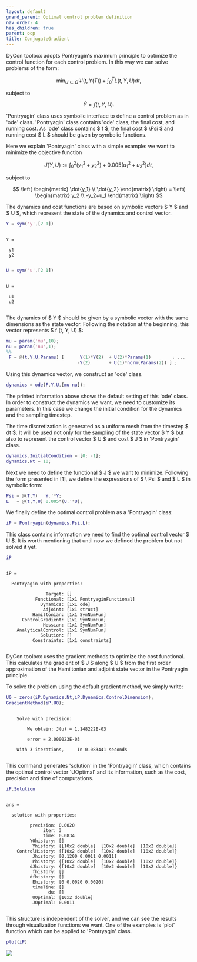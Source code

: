 ```yaml
---
layout: default
grand_parent: Optimal control problem definition
nav_order: 4
has_children: true
parent: ocp
title: ConjugateGradient
---
```


DyCon toolbox adopts Pontryagin's maximum principle to optimize the control function for each control problem. In this way we can solve problems of the form:


$$ \min_{U \in \Omega } \Psi(t,Y(T)) + \int_0^T L(t,Y,U) dt, $$


subject to


$$ \dot{Y} = f(t,Y,U). $$


'Pontryagin' class uses symbolic interface to define a control problem as in 'ode' class. 'Pontryagin' class contains 'ode' class, the final cost, and running cost. As 'ode' class contains $ f $, the final cost $ \Psi $ and running cost $ L $ should be given by symbolic functions.


Here we explain 'Pontryagin' class with a simple example: we want to minimize the objective function


$$ J (Y,U) := \int_0^2 (y_1^2 + y_2^2) + 0.005(u_1^2 + u_2^2) dt, $$


subject to


$$ \left( \begin{matrix}       \dot{y_1} \\       \dot{y_2}     \end{matrix} \right)    =     \left( \begin{matrix}               y_2     \\               -y_2+u_1      \end{matrix} \right) $$


The dynamics and cost functions are based on symbolic vectors $ Y $ and $ U $, which represent the state of the dynamics and control vector.

```matlab
Y = sym('y',[2 1])
```


```
 
Y =
 
 y1
 y2
 

```

```matlab
U = sym('u',[2 1])
```


```
 
U =
 
 u1
 u2
 

```


The dynamics of $ Y $ should be given by a symbolic vector with the same dimensions as the state vector. Following the notation at the beginning, this vector represents $ f (t, Y, U) $:

```matlab
mu = param('mu',10);
nu = param('nu',1);
%%
 F = @(t,Y,U,Params) [      Y(1)*Y(2)  + U(2)*Params(1)        ; ...
                           -Y(2)       + U(1)*norm(Params(2)) ] ;
```


Using this dynamics vector, we construct an 'ode' class.

```matlab
dynamics = ode(F,Y,U,[mu nu]);
```


The printed information above shows the default setting of this 'ode' class. In order to construct the dynamics we want, we need to customize its parameters. In this case we change the initial condition for the dynamics and the sampling timestep.


The time discretization is generated as a uniform mesh from the timestep $ dt $. It will be used not only for the sampling of the state vector $ Y $ but also to represent the control vector $ U $ and cost $ J $ in 'Pontryagin' class.

```matlab
dynamics.InitialCondition = [0; -1];
dynamics.Nt = 10;
```


Next we need to define the functional $ J $ we want to minimize. Following the form presented in [1], we define the expressions of $ \ Psi $ and $ L $ in symbolic form:

```matlab
Psi = @(T,Y)   Y.'*Y;
L   = @(t,Y,U) 0.005*(U.'*U);
```


We finally define the optimal control problem as a 'Pontryagin' class:

```matlab
iP = Pontryagin(dynamics,Psi,L);
```


This class contains information we need to find the optimal control vector $ U $. It is worth mentioning that until now we defined the problem but not solved it yet.

```matlab
iP
```


```

iP = 

  Pontryagin with properties:

               Target: []
           Functional: [1x1 PontryaginFunctional]
             Dynamics: [1x1 ode]
              Adjoint: [1x1 struct]
          Hamiltonian: [1x1 SymNumFun]
      ControlGradient: [1x1 SymNumFun]
              Hessian: [1x1 SymNumFun]
    AnalyticalControl: [1x1 SymNumFun]
             Solution: []
          Constraints: [1x1 constraints]


```


DyCon toolbox uses the gradient methods to optimize the cost functional. This calculates the gradient of $ J $ along $ U $ from the first order approximation of the Hamiltonian and adjoint state vector in the Pontryagin principle.


To solve the problem using the default gradient method, we simply write:

```matlab
U0 = zeros(iP.Dynamics.Nt,iP.Dynamics.ControlDimension);
GradientMethod(iP,U0);
```


```

    Solve with precision: 

        We obtain: J(u) = 1.148222E-03

        error = 2.000023E-03

    With 3 iterations,     In 0.083441 seconds


```


This command generates 'solution' in the 'Pontryagin' class, which contains the optimal control vector 'UOptimal' and its information, such as the cost, precision and time of computations.

```matlab
iP.Solution
```


```

ans = 

  solution with properties:

         precision: 0.0020
              iter: 3
              time: 0.0834
         Y0history: []
          Yhistory: {[10x2 double]  [10x2 double]  [10x2 double]}
    ControlHistory: {[10x2 double]  [10x2 double]  [10x2 double]}
          Jhistory: [0.1200 0.0011 0.0011]
          Phistory: {[10x2 double]  [10x2 double]  [10x2 double]}
         dJhistory: {[10x2 double]  [10x2 double]  [10x2 double]}
          fhistory: []
         dfhistory: []
          Ehistory: [0 0.0020 0.0020]
          timeline: []
                du: []
          UOptimal: [10x2 double]
          JOptimal: 0.0011


```


This structure is independent of the solver, and we can see the results through visualization functions we want. One of the examples is 'plot' function which can be applied to 'Pontryagin' class.

```matlab
plot(iP)
```


![]({{site.url}}/{{site.baseurl}}/assets/imgs/04-PontryaginProblems/T041/copiaRM_01.png)


